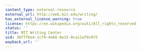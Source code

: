 ```yaml
---
content_type: external-resource
external_url: http://web.mit.edu/writing/
has_external_license_warning: true
license: https://en.wikipedia.org/wiki/All_rights_reserved
status: ''
title: MIT Writing Center
uid: 38fff6e4-1cf9-4e68-8e15-8ca11af0c075
wayback_url: ''
---
```


